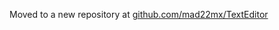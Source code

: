 Moved to a new repository at [github.com/mad22mx/TextEditor](https://github.com/mad22mx/TextEditor)
